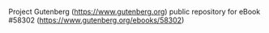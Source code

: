 Project Gutenberg (https://www.gutenberg.org) public repository for
eBook #58302 (https://www.gutenberg.org/ebooks/58302)
